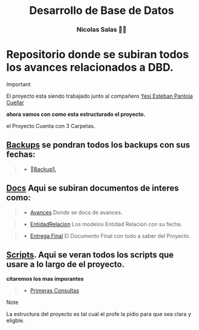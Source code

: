 <h1 align="center">  Desarrollo de Base de Datos  </h1>
<h3 align="center"> Nicolas Salas 👨‍🏫 </h3>

# Repositorio donde se subiran todos los avances relacionados a DBD.

> [!IMPORTANT]
 El proyecto esta siendo trabajado junto al compañero [Yesi Esteban Pantoja Cuellar](https://github.com/EstP19)


**ahora vamos con como esta estructurado el proyecto.**

el Proyecto Cuenta con 3 Carpetas.

## [Backups](https://github.com/Nick0oo/DBD_Proyecto/tree/main/Backup) se pondran todos los backups con sus fechas:

>- 🧵[Backup1.](https://github.com/Nick0oo/DBD_Proyecto/blob/main/Backup/backup_2024_09_04.sql)

## [Docs](https://github.com/Nick0oo/DBD_Proyecto/tree/main/Docs) Aqui se subiran documentos de interes como:

>- [Avances](https://github.com/Nick0oo/DBD_Proyecto/tree/main/Docs/Documentacion%20Avances) Donde se docs de avances.

>- [EntidadRelacion](https://github.com/Nick0oo/DBD_Proyecto/tree/main/Docs/EntidadRelacion) Los modelos Entidad Relacion con su fecha.

>- [Entrega Final](https://github.com/Nick0oo/DBD_Proyecto/blob/main/Docs/Final.docx) El Documento Final con todo a saber del Proyecto.

## [Scripts](https://github.com/Nick0oo/DBD_Proyecto/tree/main/Scipts). Aqui se veran todos los scripts que usare a lo largo de el proyecto.

**citaremos los mas imporantes**

>- [Primeras Consultas](https://github.com/Nick0oo/DBD_Proyecto/blob/main/Scipts/Consultas_1.sql)


> [!NOTE]
>La estructura del proyecto es tal cual el profe la pidio para que sea clara y eligble.
